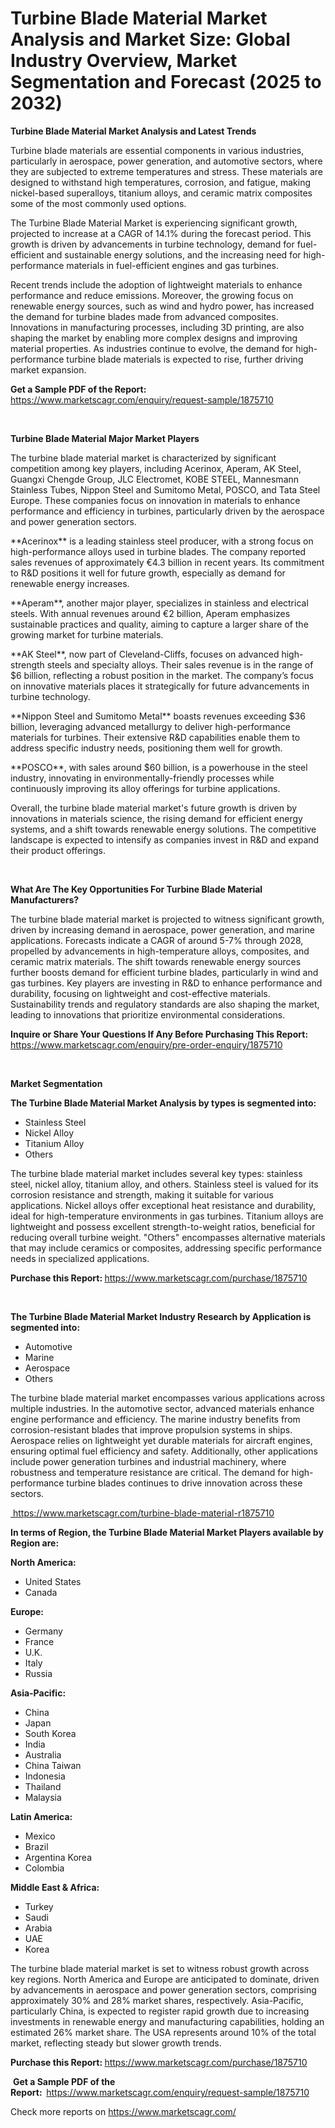 <p><h1>Turbine Blade Material Market Analysis and Market Size: Global Industry Overview, Market Segmentation and Forecast (2025 to 2032)</h1></p><p><strong>Turbine Blade Material Market Analysis and Latest Trends</strong></p>
<p><p>Turbine blade materials are essential components in various industries, particularly in aerospace, power generation, and automotive sectors, where they are subjected to extreme temperatures and stress. These materials are designed to withstand high temperatures, corrosion, and fatigue, making nickel-based superalloys, titanium alloys, and ceramic matrix composites some of the most commonly used options.</p><p>The Turbine Blade Material Market is experiencing significant growth, projected to increase at a CAGR of 14.1% during the forecast period. This growth is driven by advancements in turbine technology, demand for fuel-efficient and sustainable energy solutions, and the increasing need for high-performance materials in fuel-efficient engines and gas turbines. </p><p>Recent trends include the adoption of lightweight materials to enhance performance and reduce emissions. Moreover, the growing focus on renewable energy sources, such as wind and hydro power, has increased the demand for turbine blades made from advanced composites. Innovations in manufacturing processes, including 3D printing, are also shaping the market by enabling more complex designs and improving material properties. As industries continue to evolve, the demand for high-performance turbine blade materials is expected to rise, further driving market expansion.</p></p>
<p><strong>Get a Sample PDF of the Report:&nbsp;</strong> <a href="https://www.marketscagr.com/enquiry/request-sample/1875710?utm_campaign=3501&utm_medium=2&utm_source=Github&utm_content=ia&utm_term=01042025&utm_id=turbine-blade-material">https://www.marketscagr.com/enquiry/request-sample/1875710</a></p>
<p>&nbsp;</p>
<p><strong>Turbine Blade Material Major Market Players</strong></p>
<p><p>The turbine blade material market is characterized by significant competition among key players, including Acerinox, Aperam, AK Steel, Guangxi Chengde Group, JLC Electromet, KOBE STEEL, Mannesmann Stainless Tubes, Nippon Steel and Sumitomo Metal, POSCO, and Tata Steel Europe. These companies focus on innovation in materials to enhance performance and efficiency in turbines, particularly driven by the aerospace and power generation sectors.</p><p>**Acerinox** is a leading stainless steel producer, with a strong focus on high-performance alloys used in turbine blades. The company reported sales revenues of approximately €4.3 billion in recent years. Its commitment to R&D positions it well for future growth, especially as demand for renewable energy increases.</p><p>**Aperam**, another major player, specializes in stainless and electrical steels. With annual revenues around €2 billion, Aperam emphasizes sustainable practices and quality, aiming to capture a larger share of the growing market for turbine materials.</p><p>**AK Steel**, now part of Cleveland-Cliffs, focuses on advanced high-strength steels and specialty alloys. Their sales revenue is in the range of $6 billion, reflecting a robust position in the market. The company’s focus on innovative materials places it strategically for future advancements in turbine technology.</p><p>**Nippon Steel and Sumitomo Metal** boasts revenues exceeding $36 billion, leveraging advanced metallurgy to deliver high-performance materials for turbines. Their extensive R&D capabilities enable them to address specific industry needs, positioning them well for growth.</p><p>**POSCO**, with sales around $60 billion, is a powerhouse in the steel industry, innovating in environmentally-friendly processes while continuously improving its alloy offerings for turbine applications.</p><p>Overall, the turbine blade material market's future growth is driven by innovations in materials science, the rising demand for efficient energy systems, and a shift towards renewable energy solutions. The competitive landscape is expected to intensify as companies invest in R&D and expand their product offerings.</p></p>
<p>&nbsp;</p>
<p><strong>What Are The Key Opportunities For Turbine Blade Material Manufacturers?</strong></p>
<p><p>The turbine blade material market is projected to witness significant growth, driven by increasing demand in aerospace, power generation, and marine applications. Forecasts indicate a CAGR of around 5-7% through 2028, propelled by advancements in high-temperature alloys, composites, and ceramic matrix materials. The shift towards renewable energy sources further boosts demand for efficient turbine blades, particularly in wind and gas turbines. Key players are investing in R&D to enhance performance and durability, focusing on lightweight and cost-effective materials. Sustainability trends and regulatory standards are also shaping the market, leading to innovations that prioritize environmental considerations.</p></p>
<p><strong>Inquire or Share Your Questions If Any Before Purchasing This Report:</strong> <a href="https://www.marketscagr.com/enquiry/pre-order-enquiry/1875710?utm_campaign=3501&utm_medium=2&utm_source=Github&utm_content=ia&utm_term=01042025&utm_id=turbine-blade-material">https://www.marketscagr.com/enquiry/pre-order-enquiry/1875710</a></p>
<p>&nbsp;</p>
<p><strong>Market Segmentation</strong></p>
<p><strong>The Turbine Blade Material Market Analysis by types is segmented into:</strong></p>
<p><ul><li>Stainless Steel</li><li>Nickel Alloy</li><li>Titanium Alloy</li><li>Others</li></ul></p>
<p><p>The turbine blade material market includes several key types: stainless steel, nickel alloy, titanium alloy, and others. Stainless steel is valued for its corrosion resistance and strength, making it suitable for various applications. Nickel alloys offer exceptional heat resistance and durability, ideal for high-temperature environments in gas turbines. Titanium alloys are lightweight and possess excellent strength-to-weight ratios, beneficial for reducing overall turbine weight. "Others" encompasses alternative materials that may include ceramics or composites, addressing specific performance needs in specialized applications.</p></p>
<p><strong>Purchase this Report:&nbsp;</strong><a href="https://www.marketscagr.com/purchase/1875710?utm_campaign=3501&utm_medium=2&utm_source=Github&utm_content=ia&utm_term=01042025&utm_id=turbine-blade-material">https://www.marketscagr.com/purchase/1875710</a></p>
<p>&nbsp;</p>
<p><strong>The Turbine Blade Material Market Industry Research by Application is segmented into:</strong></p>
<p><ul><li>Automotive</li><li>Marine</li><li>Aerospace</li><li>Others</li></ul></p>
<p><p>The turbine blade material market encompasses various applications across multiple industries. In the automotive sector, advanced materials enhance engine performance and efficiency. The marine industry benefits from corrosion-resistant blades that improve propulsion systems in ships. Aerospace relies on lightweight yet durable materials for aircraft engines, ensuring optimal fuel efficiency and safety. Additionally, other applications include power generation turbines and industrial machinery, where robustness and temperature resistance are critical. The demand for high-performance turbine blades continues to drive innovation across these sectors.</p></p>
<p><a href="https://www.marketscagr.com/turbine-blade-material-r1875710?utm_campaign=3501&utm_medium=2&utm_source=Github&utm_content=ia&utm_term=01042025&utm_id=turbine-blade-material">&nbsp;https://www.marketscagr.com/turbine-blade-material-r1875710</a></p>
<p><strong>In terms of Region, the Turbine Blade Material Market Players available by Region are:</strong></p>
<p>
    <p> <strong> North America: </strong>
        <ul>
            <li>United States</li>
            <li>Canada</li>
        </ul>
        </p> 
    <p> <strong> Europe: </strong>
        <ul>
            <li>Germany</li>
            <li>France</li>
            <li>U.K.</li>
            <li>Italy</li>
            <li>Russia</li>
        </ul>
        </p> 
    <p> <strong> Asia-Pacific: </strong>
        <ul>
            <li>China</li>
            <li>Japan</li>
            <li>South Korea</li>
            <li>India</li>
            <li>Australia</li>
            <li>China Taiwan</li>
            <li>Indonesia</li>
            <li>Thailand</li>
            <li>Malaysia</li>
        </ul>
        </p> 
    <p> <strong> Latin America: </strong>
        <ul>
            <li>Mexico</li>
            <li>Brazil</li>
            <li>Argentina Korea</li>
            <li>Colombia</li>
        </ul>
        </p> 
    <p> <strong> Middle East & Africa: </strong>
        <ul>
            <li>Turkey</li>
            <li>Saudi</li>
            <li>Arabia</li>
            <li>UAE</li>
            <li>Korea</li>
        </ul>
    </p>
    </p>
<p><p>The turbine blade material market is set to witness robust growth across key regions. North America and Europe are anticipated to dominate, driven by advancements in aerospace and power generation sectors, comprising approximately 30% and 28% market shares, respectively. Asia-Pacific, particularly China, is expected to register rapid growth due to increasing investments in renewable energy and manufacturing capabilities, holding an estimated 26% market share. The USA represents around 10% of the total market, reflecting steady but slower growth trends.</p></p>
<p><strong>Purchase this Report: </strong><a href="https://www.marketscagr.com/purchase/1875710?utm_campaign=3501&utm_medium=2&utm_source=Github&utm_content=ia&utm_term=01042025&utm_id=turbine-blade-material">https://www.marketscagr.com/purchase/1875710</a></p>
<p>&nbsp;<strong>Get a Sample PDF of the Report:&nbsp;&nbsp;</strong><a href="https://www.marketscagr.com/enquiry/request-sample/1875710?utm_campaign=3501&utm_medium=2&utm_source=Github&utm_content=ia&utm_term=01042025&utm_id=turbine-blade-material">https://www.marketscagr.com/enquiry/request-sample/1875710</a></p>
<p><strong></strong></p>
<p>Check more reports on <a href="https://www.marketscagr.com/?utm_campaign=3501&utm_medium=2&utm_source=Github&utm_content=ia&utm_term=01042025&utm_id=turbine-blade-material">https://www.marketscagr.com/</a></p>